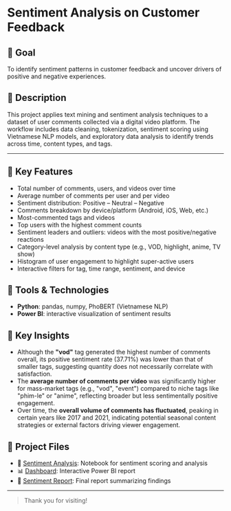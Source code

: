 #  Sentiment Analysis on Customer Feedback

## 📌 Goal  
To identify sentiment patterns in customer feedback and uncover drivers of positive and negative experiences.

## 🔎 Description  
This project applies text mining and sentiment analysis techniques to a dataset of user comments collected via a digital video platform. The workflow includes data cleaning, tokenization, sentiment scoring using Vietnamese NLP models, and exploratory data analysis to identify trends across time, content types, and tags.

---

## 📌 Key Features

- Total number of comments, users, and videos over time
- Average number of comments per user and per video
- Sentiment distribution: Positive – Neutral – Negative
- Comments breakdown by device/platform (Android, iOS, Web, etc.)
- Most-commented tags and videos
- Top users with the highest comment counts
- Sentiment leaders and outliers: videos with the most positive/negative reactions
- Category-level analysis by content type (e.g., VOD, highlight, anime, TV show)
- Histogram of user engagement to highlight super-active users
- Interactive filters for tag, time range, sentiment, and device

## 🧰 Tools & Technologies  
- **Python**: pandas, numpy, PhoBERT (Vietnamese NLP)  
- **Power BI**: interactive visualization of sentiment results

## 🎯 Key Insights  
- Although the **"vod"** tag generated the highest number of comments overall, its positive sentiment rate (37.71%) was lower than that of smaller tags, suggesting quantity does not necessarily correlate with satisfaction.  
- The **average number of comments per video** was significantly higher for mass-market tags (e.g., "vod", "event") compared to niche tags like "phim-le" or "anime", reflecting broader but less sentimentally positive engagement.  
- Over time, the **overall volume of comments has fluctuated**, peaking in certain years like 2017 and 2021, indicating potential seasonal content strategies or external factors driving viewer engagement.

## 📁 Project Files  
- 📄 [Sentiment Analysis](https://github.com/ntmh12/da-projects/blob/main/Sentiment%20Analysis/Sentiment%20code.ipynb): Notebook for sentiment scoring and analysis  
- 📊 [Dashboard](https://app.powerbi.com/view?r=eyJrIjoiODExNjBkOTItYjg2YS00ZTFkLThmNDctNmE5MWU2YjU3MDZkIiwidCI6IjZhYzJhZDA2LTY5MmMtNDY2My1iN2FmLWE5ZmYyYTg2NmQwYyIsImMiOjEwfQ%3D%3D&pageName=761abf5f36a5454ba107): Interactive Power BI report  
- 📃 [Sentiment Report](https://github.com/ntmh12/da-projects/blob/main/Sentiment%20Analysis/Sentiment%20Analysis%20report.pdf): Final report summarizing findings

---

> Thank you for visiting!
